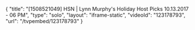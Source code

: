 {
    "title": "[1508521049] HSN | Lynn Murphy's Holiday Host Picks 10.13.2017 - 06 PM",
    "type": "solo",
    "layout": "iframe-static",
    "videoId": "123178793",
    "url": "\/tvpembed\/123178793"
}